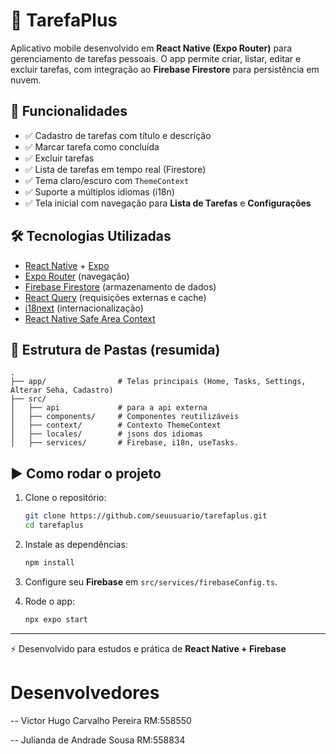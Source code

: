 # 📱 TarefaPlus

Aplicativo mobile desenvolvido em **React Native (Expo Router)** para gerenciamento de tarefas pessoais.
O app permite criar, listar, editar e excluir tarefas, com integração ao **Firebase Firestore** para persistência em nuvem.

## 🚀 Funcionalidades

* ✅ Cadastro de tarefas com título e descrição
* ✅ Marcar tarefa como concluída
* ✅ Excluir tarefas
* ✅ Lista de tarefas em tempo real (Firestore)
* ✅ Tema claro/escuro com `ThemeContext`
* ✅ Suporte a múltiplos idiomas (i18n)
* ✅ Tela inicial com navegação para **Lista de Tarefas** e **Configurações**

## 🛠️ Tecnologias Utilizadas

* [React Native](https://reactnative.dev/) + [Expo](https://expo.dev/)
* [Expo Router](https://expo.github.io/router/docs/) (navegação)
* [Firebase Firestore](https://firebase.google.com/docs/firestore) (armazenamento de dados)
* [React Query](https://tanstack.com/query) (requisições externas e cache)
* [i18next](https://www.i18next.com/) (internacionalização)
* [React Native Safe Area Context](https://github.com/th3rdwave/react-native-safe-area-context)

## 📂 Estrutura de Pastas (resumida)

```
.
├── app/                # Telas principais (Home, Tasks, Settings, Alterar Seha, Cadastro)
├── src/
│   ├── api             # para a api externa
│   ├── components/     # Componentes reutilizáveis
│   ├── context/        # Contexto ThemeContext
│   ├── locales/        # jsons dos idiomas
│   ├── services/       # Firebase, i18n, useTasks.
```

## ▶️ Como rodar o projeto

1. Clone o repositório:

   ```bash
   git clone https://github.com/seuusuario/tarefaplus.git
   cd tarefaplus
   ```
2. Instale as dependências:

   ```bash
   npm install
   ```
3. Configure seu **Firebase** em `src/services/firebaseConfig.ts`.
4. Rode o app:

   ```bash
   npx expo start
   ```

---

⚡ Desenvolvido para estudos e prática de **React Native + Firebase**

# Desenvolvedores
-- Victor Hugo Carvalho Pereira RM:558550

-- Julianda de Andrade Sousa RM:558834



